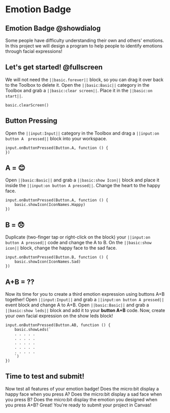 # Emotion Badge

## Emotion Badge @showdialog

Some people have difficulty understanding their own and others' emotions. In this project we will design a program to help people to identify emotions through facial expressions!

## Let's get started! @fullscreen

We will not need the ``||basic.forever||`` block, so you can drag it over back to the Toolbox to delete it.
Open the ``||basic:Basic||`` category in the Toolbox and grab a ``||basic:clear screen||``.
Place it in the ``||basic:on start||``.

```blocks
basic.clearScreen()
```

## Button Pressing

Open the ``||input:Input||`` category in the Toolbox and drag a ``||input:on button A  pressed||`` block into your workspace.

```blocks
input.onButtonPressed(Button.A, function () {
})
```

## A = 😊

Open `||basic:Basic||` and  grab a `||basic:show Icon||` block and place it inside the `||input:on button A pressed||`.
Change the heart to the happy face.


```blocks
input.onButtonPressed(Button.A, function () {
    basic.showIcon(IconNames.Happy)
})
```

## B = 😞

Duplicate (two-finger tap or right-click on the block) your `||input:on button A pressed||` code and change the A to B.
On the `||basic:show icon||` block, change the happy face to the sad face.

```blocks
input.onButtonPressed(Button.B, function () {
    basic.showIcon(IconNames.Sad)
})
```

## A+B = ??

Now its time for you to create a third emotion expression using buttons A+B together!
Open `||input:Input||` and grab a `||input:on button A pressed||` event block and change A to A+B.
Open `||basic:Basic||` and grab a `||basic:show leds||` block and add it to your **button A+B** code.
Now, create your own facial expression on the show leds block!

```blocks
input.onButtonPressed(Button.AB, function () {
    basic.showLeds(`
    . . . . .
    . . . . .
    . . . . .
    . . . . .
    . . . . .
    `)
})
```


## Time to test and submit!

Now test all features of your emotion badge!
Does the micro:bit display a happy face when you press A?
Does the micro:bit display a sad face when you press B?
Does the micro:bit display the emotion you designed when you press A+B?
Great! You're ready to submit your project in Canvas!